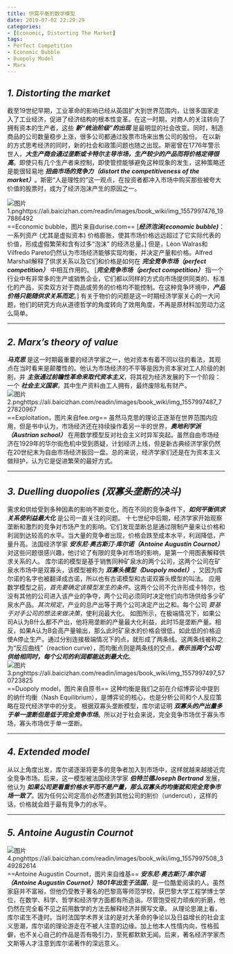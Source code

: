 ```yaml
---
title: 供需平衡的数学模型
date: 2019-07-02 22:29:29
categories:
- [Economic, Distorting The Market]
tags:
- Perfect Competition
- Economic Bubble
- Duopoly Model
- Marx
---
```

## _**1. Distorting the market**_
截至19世纪早期，工业革命的影响已经从英国扩大到世界范围内，让很多国家走入了工业经济，促进了经济结构的根本性变革。在这一时期，对商人的关注转向了拥有资本的生产者，这些 _**新“统治阶级”的出现**_ 是最明显的社会改变。同时，制造商品的公司数量稳步上涨，很多公司都通过股票市场来出售公司的股份。
在以新的方式思考经济的同时，新的社会和政策问题也随之出现。斯密曾在1776年警示世人，_**大生产商会通过垄断或卡特尔主导市场，生产较少的产品而将价格定得很高**_。即使只有几个生产者来控制，即使管控能够避免这种现象的发生，这种策略还是能很轻易地 _**扭曲市场的竞争力（distort the competitiveness of the market）**_。斯密“人是理性的”这一观点，在投资者都冲入市场中购买那些被夸大价值的股票时，成为了经济泡沫产生的原因之一。
<!--more-->
![图片1.pnghttps://ali.baicizhan.com/readin/images/book_wiki/img_1557997476_197886492](https://ali.baicizhan.com/readin/images/book_wiki/img_1557997476_197886492)
==Economic bubble，图片来自durise.com==
[_**经济泡沫(economic bubble)**_：一系列资产 (尤其是虚拟资本) 价格膨胀，使其市场价格远远超过了它实际代表的价值，形成虚假繁荣和含有过多“泡沫” 的经济总量。]
但是，Léon Walras和Vilfredo Pareto仍然认为市场经济能够实现均衡，并决定产量和价格。Alfred Marshall解释了供求关系以及它们和价格是如何在 _**完全竞争市场（perfect competition）**_ 中相互作用的。
[_**完全竞争市场（perfect competition）**_ 指一个行业中有非常多的生产或销售企业，它们都以同样的方式向市场提供同类的、标准化的产品，买卖双方对于商品或劳务的价格均不能控制。在这种竞争环境中，_**产品价格只能随供求关系而定**_。]
有关于物价的问题是这一时期经济学家关心的一大问题，他们的研究方向从道德哲学的角度转向了效用角度，不再是原材料加劳动力这么简单。

---

## _**2. Marx’s theory of value**_
_**马克思**_ 是这一时期最重要的经济学家之一，他对资本有着不同以往的看法，其观点在当时看来是颠覆性的。他认为市场经济的不平等是因为资本家对工人阶级的剥削，并 _**主张通过前瞻性革命来取代资本主义**_，将其视为经济发展的下一个阶段：一个 _**社会主义国家**_，其中生产资料由工人拥有，最终废除私有财产。![图片2.pnghttps://ali.baicizhan.com/readin/images/book_wiki/img_1557997487_727820967](https://ali.baicizhan.com/readin/images/book_wiki/img_1557997487_727820967)
==Exploitation，图片来自fee.org==
虽然马克思的理论正逐渐在世界范围内应用，但是书中认为，市场经济还在持续操作着另一半的世界，_**奥地利学派（Austrian school）**_ 在用数学模型反对社会主义时异军突起。虽然自由市场经济在1929年的华尔街危机中受到质疑，计划经济上线，但是新古典经济学家仍然在20世纪末为自由市场经济扳回一盘。总的来说，经济学家们还是在为资本主义做辩护，认为它是促进繁荣的最好方式。
 
---

## _**3. Duelling duopolies (双寡头垄断的决斗)**_
需求和供给受到多种因素的影响不断变化，而在不同的竞争条件下，_**如何平衡供求关系使利益最大化**_ 是公司一直关注的问题。
十七世纪中后期，经济学家开始观察垄断和激烈的竞争对市场产生的影响。它们发现垄断总是通过限制产量来让价格和利润到达较高的水平。当大量的竞争者出现，价格会跌至成本水平，利润降低，产量升高。法国经济学家 _**安东尼·奥古斯汀·库尔诺（Antoine Augustin Cournot）**_ 对这些问题很感兴趣，他讨论了有限的竞争对市场的影响，是第一个用图表解释供求关系的人。
库尔诺的模型是基于销售同种矿泉水的两个公司，这两个公司在矿泉水市场中是双寡头，该模型被称为 _**双寡头模型（Duopoly model）**_，又因为库尔诺的名字也被翻译成古诺，所以也有古诺模型和古诺双寡头模型的叫法。
应用数学模型之前，_首先要确定该模型发生的条件_。这两个公司不允许形成卡特尔，也没有其他的公司进入该产业的争夺，两个公司必须同时决定他们向市场供给多少矿泉水产品。_其次规定_，产业的总产出等于两个公司决定产出之和。每个公司 _要基于对手公司的想法来做决策_，使利润最大化。
如图所示，在极端情况下，如果公司A认为B什么都不产出，他将用垄断的产量最大化利益，此时15是垄断产量。相反，如果A认为B会高产量输出，那么此时矿泉水的价格会很低，如此低的价格迫使A停止生产。通过分别连接极端情况下的点，就形成了两条线。这两条线被称之为“反应曲线”（reaction curve），而均衡点则是两条线的交点，_**表示当两个公司供给相同时，每个公司的利润都能达到最大化**_。![图片3.pnghttps://ali.baicizhan.com/readin/images/book_wiki/img_1557997497_570723825](https://ali.baicizhan.com/readin/images/book_wiki/img_1557997497_570723825)
==Duopoly model，图片来自原书==
这种均衡是我们之前在介绍博弈论中提到的纳什均衡（Nash Equilibrium），是博弈论的核心，也是分析公司和个人反应策略在现代经济学中的分支。
根据双寡头垄断模型，库尔诺证明 _**双寡头的产出量多于单一垄断但是低于完全竞争市场**_。所以对于社会来说，完全竞争市场优于寡头市场，寡头市场优于单一垄断。

---

## _**4. Extended model**_
从以上角度出发，库尔诺逐渐将更多的竞争者加入到市场中，这样就越来越接近完全竞争市场。后来，这一模型被法国经济学家 _**伯特兰德Joseph Bertrand**_ 发展，他认为 _**如果公司更看重价格水平而不是产量，那么双寡头的均衡就和完全竞争市场一致了**_。因为任何公司定高价必然遭到其他公司的削价（undercut），这样的话，价格就会趋于最有竞争力的水平。

---

## _**5. Antoine Augustin Cournot**_
![图片4.pnghttps://ali.baicizhan.com/readin/images/book_wiki/img_1557997508_349282614](https://ali.baicizhan.com/readin/images/book_wiki/img_1557997508_349282614)
==Antoine Augustin Cournot，图片来自维基==
_**安东尼·奥古斯汀·库尔诺（Antoine Augustin Cournot）1801年出生于法国**_，是一位酷爱阅读的人。虽然家庭并不富裕，但他仍受教于著名的巴黎高等师范学校，获巴黎大学工程学博士学位，在数学、科学、哲学和经济学方面都有所造诣。尽管饱受视力顽疾的折磨，他仍然在完全看不见之前用数学的方法去解释经济并撰写文章。
从理论思潮上看，库尔诺生不逢时。当时法国学术界关注的是对大革命的争论以及日益增长的社会主义思潮，库尔诺的理论游走在不被人注意的边缘。加上他本人性情内向，性格孤僻，也不关心自己的作品是否有吸引力，至死都默默无闻。后来，著名经济学家杰文斯等人才注意到库尔诺著作的深远意义。